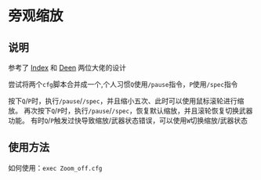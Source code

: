 # 旁观缩放

## 说明
参考了 [Index](../../Zoom_out_&_spectating/ScrollWheel_Zooms_in_spec_{by_Index}/) 和 [Deen](../../Zoom_out_&_spectating/Zoom_out_on_spec_{By_Deen}) 两位大佬的设计

尝试将两个`cfg`脚本合并成一个,个人习惯`Q`使用`/pause`指令，`P`使用`/spec`指令

按下`Q`/`P`时，执行`/pause`/`/spec`，并且缩小五次、此时可以使用鼠标滚轮进行缩放。
再次按下`Q`/`P`时，执行`/pause`/`/spec`，恢复默认缩放，并且滚轮恢复切换武器功能。
有时`Q`/`P`触发过快导致缩放/武器状态错误，可以使用`W`切换缩放/武器状态

## 使用方法

如何使用：`exec Zoom_off.cfg`
